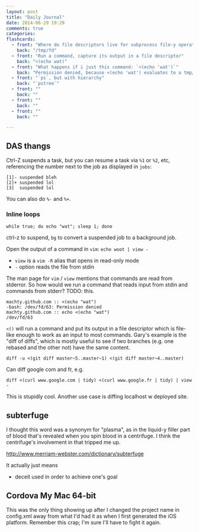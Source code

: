 ```yaml
---
layout: post
title: "Daily Journal"
date: 2014-06-29 19:29
comments: true
categories: 
flashcards:
  - front: "Where do file descriptors live for subprocess file-y operator"
    back: "/tmp/fd"
  - front: "Run a command, capture its output in a file descriptor"
    back: "<(echo wat)"
  - front: "What happens if i just this command: `<(echo 'wat')`"
    back: "Permission denied, because <(echo 'wat') evaluates to a tmp/fd/3 path and is interpreted as attempted to execute a file, but it doesn't have these permissions"
  - front: "`ps`, but with hierarchy"
    back: "`pstree`"
  - front: ""
    back: ""
  - front: ""
    back: ""
  - front: ""
    back: ""

---
```


## DAS thangs

Ctrl-Z suspends a task, but you can resume a task via `%1` or `%2`, etc,
referencing the number next to the job as displayed in `jobs`:

    [1]- suspended bleh
    [2]+ suspended lol
    [3]  suspended lol

You can also do `%-` and `%+`. 

### Inline loops

    while true; do echo "wat"; sleep 1; done

ctrl-z to suspend, `bg` to convert a suspended job to a background job.

Open the output of a command in `vim`: `echo woot | view -`

- `view` is a `vim -R` alias that opens in read-only mode
- `-` option reads the file from stdin

The man page for `vim` / `view` mentions that commands are read from
stderror. So how would we run a command that reads input from stdin and
commands from stderr? TODO: this.

    machty.github.com :: <(echo "wat")
    -bash: /dev/fd/63: Permission denied
    machty.github.com :: echo <(echo "wat")
    /dev/fd/63

`<()` will run a command and put its output in a file descriptor which
is file-like enough to work as an input to most commands. Gary's example
is the "diff of diffs", which is mostly useful to see if two branches
(e.g. one rebased and the other not) have the same content.

    diff -u <(git diff master~5..master~1) <(git diff master~4..master)

Can diff google com and fr, e.g. 

    diff <(curl www.google.com | tidy) <(curl www.google.fr | tidy) | view -

This is stupidly cool. Another use case is diffing localhost w deployed
site.

## subterfuge

I thought this word was a synonym for "plasma", as in the liquid-y
filler part of blood that's revealed when you spin blood in a
centrifuge. I think the centrifuge's involvement in that tripped me up.

http://www.merriam-webster.com/dictionary/subterfuge

It actually just means

- deceit used in order to achieve one's goal

## Cordova My Mac 64-bit

This was the only thing showing up after I changed the project name in
config.xml away from what I'd had it as when I first generated the iOS
platform. Remember this crap; I'm sure I'll have to fight it again.



